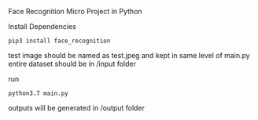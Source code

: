 Face Recognition Micro Project in Python

Install Dependencies

```
pip3 install face_recognition
```

test image should be named as test.jpeg and kept in same level of main.py
entire dataset should be in /input folder

run

```
python3.7 main.py
```

outputs will be generated in /output folder
